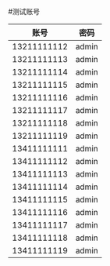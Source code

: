 #测试账号    

| 账号 |密码  |
|------|--------|
|	13211111112				|				admin |
|13211111113				|				admin |
|	13211111114				|				admin |
|13211111115				|				admin |
|13211111116				|				admin |
|13211111117				|				admin |
|13211111118				|				admin |
|13211111119				|				admin |
|13411111111				|				admin |
|13411111112				|				admin |
|13411111113				|				admin |
|13411111114				|				admin |
|13411111115				|				admin |
|13411111116				|				admin |
|13411111117				|				admin |
|13411111118				|				admin |
|13411111119				|				admin |
